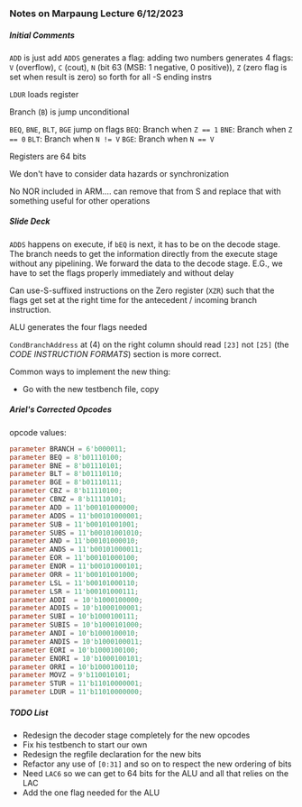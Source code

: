 ### Notes on Marpaung Lecture 6/12/2023

##### Initial Comments 

`ADD` is just add
`ADDS` generates a flag: adding two numbers generates 4 flags: `V` (overflow), `C` (cout), `N` (bit 63 (MSB: 1 negative, 0 positive)), `Z` (zero flag is set when result is zero) 
so forth for all -S ending instrs

`LDUR` loads register 

Branch (`B`) is jump unconditional 

`BEQ`, `BNE`, `BLT`, `BGE` jump on flags 
`BEQ`: Branch when `Z == 1` 
`BNE`: Branch when `Z == 0`
`BLT`: Branch when `N != V` 
`BGE`: Branch when `N == V` 

Registers are 64 bits

We don't have to consider data hazards or synchronization 

No NOR included in ARM.... can remove that from S and replace that with something useful for other operations

##### Slide Deck 

`ADDS` happens on execute, if `bEQ` is next, it has to be on the decode stage. The branch needs to get the information directly from the execute stage without any pipelining. We forward the data to the decode stage. 
E.G., we have to set the flags properly immediately and without delay

Can use-S-suffixed instructions on the Zero register (`XZR`) such that the flags get set at the right time for the antecedent / incoming branch instruction. 

ALU generates the four flags needed

`CondBranchAddress` at (4) on the right column should read `[23]` not `[25]` (the *CODE INSTRUCTION FORMATS*) section is more correct. 

Common ways to implement the new thing: 
- Go with the new testbench file, copy 

##### Ariel's Corrected Opcodes

opcode values:

```verilog
parameter BRANCH = 6'b000011;
parameter BEQ = 8'b01110100;
parameter BNE = 8'b01110101;
parameter BLT = 8'b01110110;
parameter BGE = 8'b01110111;
parameter CBZ = 8'b11110100;
parameter CBNZ = 8'b11110101;
parameter ADD = 11'b00101000000;
parameter ADDS = 11'b00101000001;
parameter SUB = 11'b00101001001;
parameter SUBS = 11'b00101001010;
parameter AND = 11'b00101000010;
parameter ANDS = 11'b00101000011;
parameter EOR = 11'b00101000100;
parameter ENOR = 11'b00101000101;
parameter ORR = 11'b00101001000;
parameter LSL = 11'b00101000110;
parameter LSR = 11'b00101000111;
parameter ADDI  = 10'b1000100000;
parameter ADDIS = 10'b1000100001;
parameter SUBI = 10'b1000100111;
parameter SUBIS = 10'b1000101000;
parameter ANDI = 10'b1000100010;
parameter ANDIS = 10'b1000100011;
parameter EORI = 10'b1000100100;
parameter ENORI = 10'b1000100101;
parameter ORRI = 10'b1000100110;
parameter MOVZ = 9'b110010101;
parameter STUR = 11'b11010000001;
parameter LDUR = 11'b11010000000;
```

##### TODO List

- Redesign the decoder stage completely for the new opcodes 
- Fix his testbench to start our own 
- Redesign the regfile declaration for the new bits 
- Refactor any use of `[0:31]` and so on to respect the new ordering of bits 
- Need `LAC6` so we can get to 64 bits for the ALU and all that relies on the LAC 
- Add the one flag needed for the ALU 


